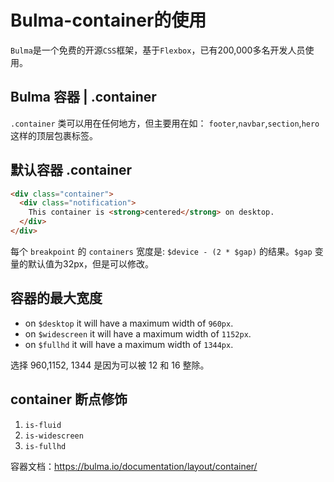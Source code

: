 # Bulma-container的使用

`Bulma`是一个免费的开源`CSS`框架，基于`Flexbox`，已有200,000多名开发人员使用。

## Bulma  容器 | .container

`.container` 类可以用在任何地方，但主要用在如： `footer`,`navbar`,`section`,`hero`这样的顶层包裹标签。

## 默认容器 .container

```html
<div class="container">
  <div class="notification">
    This container is <strong>centered</strong> on desktop.
  </div>
</div>
```

每个 `breakpoint` 的 `containers` 宽度是: `$device - (2 * $gap)` 的结果。`$gap` 变量的默认值为32px，但是可以修改。

## 容器的最大宽度

* on `$desktop` it will have a maximum width of `960px`.
* on `$​widescreen` it will have a maximum width of `1152px`.
* on ​`$fullhd` it will have a maximum width of `1344px`.

选择 960,1152, 1344 是因为可以被 12 和 16 整除。

## container 断点修饰

1. `is-fluid`
2. `is-widescreen`
3. `is-fullhd`

容器文档：https://bulma.io/documentation/layout/container/

